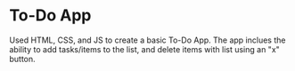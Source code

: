 # To-Do App

Used HTML, CSS, and JS to create a basic To-Do App. 
The app inclues the ability to add tasks/items to the list, and delete items with list using an "x" button.
